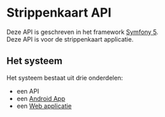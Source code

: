 # Strippenkaart API

Deze API is geschreven in het framework [Symfony 5](https://symfony.com/5).<br>
Deze API is voor de strippenkaart applicatie.

## Het systeem
Het systeem bestaat uit drie onderdelen: 
* een API
* een [Android App](https://github.com/Develex/strippenkaart_android)
* een [Web applicatie]()

